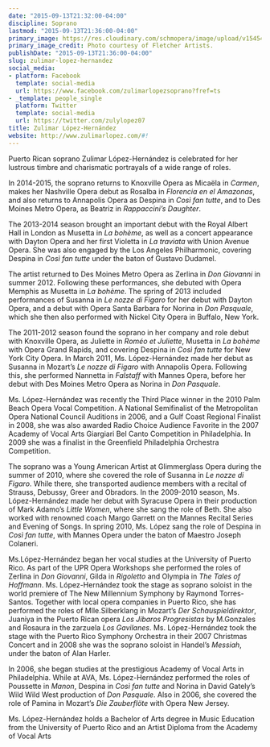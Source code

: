 ```yaml
---
date: "2015-09-13T21:32:00-04:00"
discipline: Soprano
lastmod: "2015-09-13T21:36:00-04:00"
primary_image: https://res.cloudinary.com/schmopera/image/upload/v1545409169/media/webhook-uploads/1442194487809/Zulimar_headshot1Resized.jpg.jpg
primary_image_credit: Photo courtesy of Fletcher Artists.
publishDate: "2015-09-13T21:36:00-04:00"
slug: zulimar-lopez-hernandez
social_media:
- platform: Facebook
  template: social-media
  url: https://www.facebook.com/zulimarlopezsoprano?fref=ts
- _template: people_single
  platform: Twitter
  template: social-media
  url: https://twitter.com/zulylopez07
title: Zulimar López-Hernández
website: http://www.zulimarlopez.com/#!
---
```


Puerto Rican soprano Zulimar López-Hernández is celebrated for her lustrous timbre and charismatic portrayals of a wide range of roles.

In 2014-2015, the soprano returns to Knoxville Opera as Micaëla in *Carmen*, makes her Nashville Opera debut as Rosalba in *Florencia en el Amazonas*, and also returns to Annapolis Opera as Despina in *Così fan tutte*, and to Des Moines Metro Opera, as Beatriz in *Rappaccini’s Daughter*.

The 2013-2014 season brought an important debut with the Royal Albert Hall in London as Musetta in *La bohème*, as well as a concert appearance with Dayton Opera and her first Violetta in *La traviata* with Union Avenue Opera. She was also engaged by the Los Angeles Philharmonic, covering Despina in *Così fan tutte* under the baton of Gustavo Dudamel.

The artist returned to Des Moines Metro Opera as Zerlina in *Don Giovanni* in summer 2012. Following these performances, she debuted with Opera Memphis as Musetta in *La bohème*. The spring of 2013 included performances of Susanna in *Le nozze di Figaro* for her debut with Dayton Opera, and a debut with Opera Santa Barbara for Norina in *Don Pasquale*, which she then also performed with Nickel City Opera in Buffalo, New York.

The 2011-2012 season found the soprano in her company and role debut with Knoxville Opera, as Juliette in *Roméo et Juliette*, Musetta in *La bohème* with Opera Grand Rapids, and covering Despina in *Così fan tutte* for New York City Opera. In March 2011, Ms. López-Hernández made her debut as Susanna in Mozart’s *Le nozze di Figaro* with Annapolis Opera. Following this, she performed Nannetta in *Falstaff* with Mannes Opera, before her debut with Des Moines Metro Opera as Norina in *Don Pasquale*.

Ms. López-Hernández was recently the Third Place winner in the 2010 Palm Beach Opera Vocal Competition. A National Semifinalist of the Metropolitan Opera National Council Auditions in 2006, and a Gulf Coast Regional Finalist in 2008, she was also awarded Radio Choice Audience Favorite in the 2007 Academy of Vocal Arts Giargiari Bel Canto Competition in Philadelphia. In 2009 she was a finalist in the Greenfield Philadelphia Orchestra Competition.

The soprano was a Young American Artist at Glimmerglass Opera during the summer of 2010, where she covered the role of Susanna in *Le nozze di Figaro*. While there, she transported audience members with a recital of Strauss, Debussy, Greer and Obradors. In the 2009-2010 season, Ms. López-Hernández made her debut with Syracuse Opera in their production of Mark Adamo’s *Little Women*, where she sang the role of Beth. She also worked with renowned coach Margo Garrett on the Mannes Recital Series and Evening of Songs. In spring 2010, Ms. López sang the role of Despina in *Così fan tutte*, with Mannes Opera under the baton of Maestro Joseph Colaneri.

Ms.López-Hernández began her vocal studies at the University of Puerto Rico. As part of the UPR Opera Workshops she performed the roles of Zerlina in *Don Giovanni*, Gilda in *Rigoletto* and Olympia in *The Tales of Hoffmann*. Ms. López-Hernández took the stage as soprano soloist in the world premiere of The New Millennium Symphony by Raymond Torres-Santos. Together with local opera companies in Puerto Rico, she has performed the roles of Mlle.Silberklang in Mozart’s *Der Schauspieldirektor*, Juaniya in the Puerto Rican opera *Los Jibaros Progresistas* by M.Gonzales and Rosaura in the zarzuela *Los Gavilanes*. Ms. López-Hernández took the stage with the Puerto Rico Symphony Orchestra in their 2007 Christmas Concert and in 2008 she was the soprano soloist in Handel’s *Messiah*, under the baton of Alan Harler.

In 2006, she began studies at the prestigious Academy of Vocal Arts in Philadelphia. While at AVA, Ms. López-Hernández performed the roles of Poussette in *Manon*, Despina in *Così fan tutte* and Norina in David Gately’s Wild Wild West production of *Don Pasquale*. Also in 2006, she covered the role of Pamina in Mozart’s *Die Zauberflöte* with Opera New Jersey.

Ms. López-Hernández holds a Bachelor of Arts degree in Music Education from the University of Puerto Rico and an Artist Diploma from the Academy of Vocal Arts
